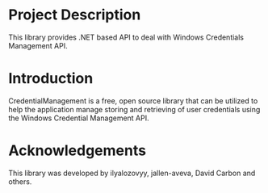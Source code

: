 
# Project Description

This library provides .NET based API to deal with Windows Credentials Management API.


# Introduction

CredentialManagement is a free, open source library that can be utilized to help the application manage storing and retrieving of user credentials using the Windows Credential Management API.

# Acknowledgements

This library was developed by ilyalozovyy, jallen-aveva, David Carbon and others.
